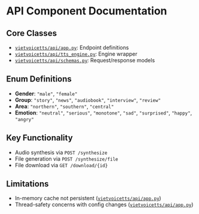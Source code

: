 # API Component Documentation

## Core Classes

- [`vietvoicetts/api/app.py`](vietvoicetts/api/app.py:27): Endpoint definitions
- [`vietvoicetts/api/tts_engine.py`](vietvoicetts/api/tts_engine.py:14): Engine wrapper
- [`vietvoicetts/api/schemas.py`](vietvoicetts/api/schemas.py:5): Request/response models

## Enum Definitions

- **Gender**: `"male"`, `"female"`
- **Group**: `"story"`, `"news"`, `"audiobook"`, `"interview"`, `"review"`
- **Area**: `"northern"`, `"southern"`, `"central"`
- **Emotion**: `"neutral"`, `"serious"`, `"monotone"`, `"sad"`, `"surprised"`, `"happy"`, `"angry"`

## Key Functionality

- Audio synthesis via `POST /synthesize`
- File generation via `POST /synthesize/file`
- File download via `GET /download/{id}`

## Limitations

- In-memory cache not persistent ([`vietvoicetts/api/app.py`](vietvoicetts/api/app.py:22))
- Thread-safety concerns with config changes ([`vietvoicetts/api/app.py`](vietvoicetts/api/app.py:52))

